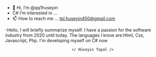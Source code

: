 - 👋 Hi, I’m @qq1huseyin
- C# I’m interested in ...
- 📫 How to reach me ...
     tpl.huseyin450@gmail.com

-Hello, I will briefly summarize myself.
I have a passion for the software industry from 2020 until today.
The languages ​​I know are:Html, Css, Javascript, Php.
I'm developing myself on C# now
                   
                                  </ Hüseyin Topal />
